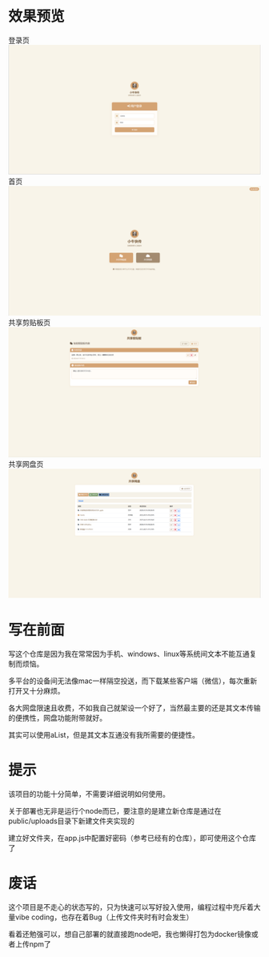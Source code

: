 # 效果预览
登录页
![](https://github.com/SugarSong404/easy-ftp/blob/main/assets/s1.png?raw=true)
首页
![](https://github.com/SugarSong404/easy-ftp/blob/main/assets/s2.png?raw=true)
共享剪贴板页
![](https://github.com/SugarSong404/easy-ftp/blob/main/assets/s3.png?raw=true)
共享网盘页
![](https://github.com/SugarSong404/easy-ftp/blob/main/assets/s4.png?raw=true)
# 写在前面
写这个仓库是因为我在常常因为手机、windows、linux等系统间文本不能互通复制而烦恼。

多平台的设备间无法像mac一样隔空投送，而下载某些客户端（微信），每次重新打开又十分麻烦。

各大网盘限速且收费，不如我自己就架设一个好了，当然最主要的还是其文本传输的便携性，网盘功能附带就好。

其实可以使用aList，但是其文本互通没有我所需要的便捷性。
# 提示
该项目的功能十分简单，不需要详细说明如何使用。

关于部署也无非是运行个node而已，要注意的是建立新仓库是通过在public/uploads目录下新建文件夹实现的

建立好文件夹，在app.js中配置好密码（参考已经有的仓库），即可使用这个仓库了
# 废话
这个项目是不走心的状态写的，只为快速可以写好投入使用，编程过程中充斥着大量vibe coding，也存在着Bug（上传文件夹时有时会发生）

看着还勉强可以，想自己部署的就直接跑node吧，我也懒得打包为docker镜像或者上传npm了
